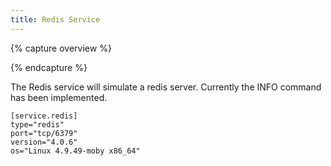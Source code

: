 ```yaml
---
title: Redis Service
---
```


{% capture overview %}

{% endcapture %}

The Redis service will simulate a redis server. Currently the INFO command has been implemented.

```
[service.redis]
type="redis"
port="tcp/6379"
version="4.0.6"
os="Linux 4.9.49-moby x86_64"
```
